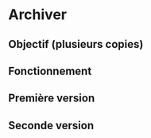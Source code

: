 # Archiver

## Objectif (plusieurs copies)

## Fonctionnement

## Première version

## Seconde version
